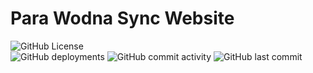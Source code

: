 # Para Wodna Sync Website

![GitHub License](https://img.shields.io/github/license/PW-Sync/PW-Sync.github.io?style=for-the-badge)<br>
![GitHub deployments](https://img.shields.io/github/deployments/PW-Sync/PW-Sync.github.io/github-pages?style=for-the-badge&link=https%3A%2F%2Fgithub.com%2FPW-Sync%2FPW-Sync.github.io%2Fdeployments) ![GitHub commit activity](https://img.shields.io/github/commit-activity/y/PW-Sync/PW-Sync.github.io?style=for-the-badge) ![GitHub last commit](https://img.shields.io/github/last-commit/PW-Sync/PW-Sync.github.io?style=for-the-badge)
